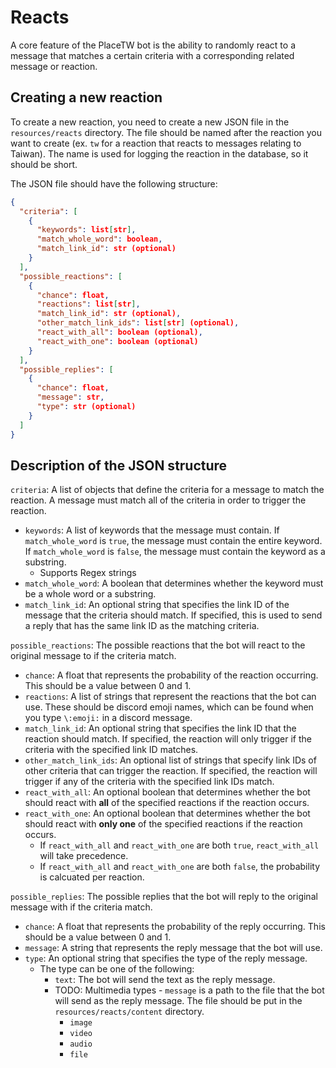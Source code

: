 # Reacts

A core feature of the PlaceTW bot is the ability to randomly react to a message that matches a certain criteria with a corresponding related message or reaction. 

## Creating a new reaction

To create a new reaction, you need to create a new JSON file in the `resources/reacts` directory. The file should be named after the reaction you want to create (ex. `tw` for a reaction that reacts to messages relating to Taiwan). The name is used for logging the reaction in the database, so it should be short.

The JSON file should have the following structure:

```json
{
  "criteria": [
    {
      "keywords": list[str],
      "match_whole_word": boolean,
      "match_link_id": str (optional)
    }
  ],
  "possible_reactions": [
    {
      "chance": float,
      "reactions": list[str],
      "match_link_id": str (optional),
      "other_match_link_ids": list[str] (optional),
      "react_with_all": boolean (optional),
      "react_with_one": boolean (optional)
    }
  ],
  "possible_replies": [
    {
      "chance": float,
      "message": str,
      "type": str (optional)
    }
  ]
}
```

## Description of the JSON structure

`criteria`: A list of objects that define the criteria for a message to match the reaction. A message must match all of the criteria in order to trigger the reaction.
- `keywords`: A list of keywords that the message must contain. If `match_whole_word` is `true`, the message must contain the entire keyword. If `match_whole_word` is `false`, the message must contain the keyword as a substring.
  - Supports Regex strings
- `match_whole_word`: A boolean that determines whether the keyword must be a whole word or a substring.
- `match_link_id`: An optional string that specifies the link ID of the message that the criteria should match. If specified, this is used to send a reply that has the same link ID as the matching criteria.

`possible_reactions`: The possible reactions that the bot will react to the original message to if the criteria match.
- `chance`: A float that represents the probability of the reaction occurring. This should be a value between 0 and 1.
- `reactions`: A list of strings that represent the reactions that the bot can use. These should be discord emoji names, which can be found when you type `\:emoji:` in a discord message.
- `match_link_id`: An optional string that specifies the link ID that the reaction should match. If specified, the reaction will only trigger if the criteria with the specified link ID matches.
- `other_match_link_ids`: An optional list of strings that specify link IDs of other criteria that can trigger the reaction. If specified, the reaction will trigger if any of the criteria with the specified link IDs match.
- `react_with_all`: An optional boolean that determines whether the bot should react with **all** of the specified reactions if the reaction occurs.
- `react_with_one`: An optional boolean that determines whether the bot should react with **only one** of the specified reactions if the reaction occurs.
  - If `react_with_all` and `react_with_one` are both `true`, `react_with_all` will take precedence.
  - If `react_with_all` and `react_with_one` are both `false`, the probability is calcuated per reaction.


`possible_replies`: The possible replies that the bot will reply to the original message with if the criteria match.
- `chance`: A float that represents the probability of the reply occurring. This should be a value between 0 and 1.
- `message`: A string that represents the reply message that the bot will use.
- `type`: An optional string that specifies the type of the reply message. 
  - The type can be one of the following: 
    - `text`: The bot will send the text as the reply message.
    - TODO: Multimedia types - `message` is a path to the file that the bot will send as the reply message. The file should be put in the `resources/reacts/content` directory.
      - `image`
      - `video`
      - `audio`
      - `file`
    
